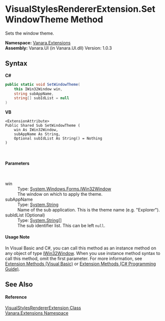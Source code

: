 # VisualStylesRendererExtension.SetWindowTheme Method 
 

Sets the window theme.

**Namespace:**&nbsp;<a href="9abe54ff-18ce-e333-beed-30e855655381">Vanara.Extensions</a><br />**Assembly:**&nbsp;Vanara.UI (in Vanara.UI.dll) Version: 1.0.3

## Syntax

**C#**<br />
``` C#
public static void SetWindowTheme(
	this IWin32Window win,
	string subAppName,
	string[] subIdList = null
)
```

**VB**<br />
``` VB
<ExtensionAttribute>
Public Shared Sub SetWindowTheme ( 
	win As IWin32Window,
	subAppName As String,
	Optional subIdList As String() = Nothing
)
```

<br />

#### Parameters
&nbsp;<dl><dt>win</dt><dd>Type: <a href="http://msdn2.microsoft.com/en-us/library/215475ec" target="_blank">System.Windows.Forms.IWin32Window</a><br />The window on which to apply the theme.</dd><dt>subAppName</dt><dd>Type: <a href="http://msdn2.microsoft.com/en-us/library/s1wwdcbf" target="_blank">System.String</a><br />Name of the sub application. This is the theme name (e.g. "Explorer").</dd><dt>subIdList (Optional)</dt><dd>Type: <a href="http://msdn2.microsoft.com/en-us/library/s1wwdcbf" target="_blank">System.String</a>[]<br />The sub identifier list. This can be left `null`.</dd></dl>

#### Usage Note
In Visual Basic and C#, you can call this method as an instance method on any object of type <a href="http://msdn2.microsoft.com/en-us/library/215475ec" target="_blank">IWin32Window</a>. When you use instance method syntax to call this method, omit the first parameter. For more information, see <a href="http://msdn.microsoft.com/en-us/library/bb384936.aspx">Extension Methods (Visual Basic)</a> or <a href="http://msdn.microsoft.com/en-us/library/bb383977.aspx">Extension Methods (C# Programming Guide)</a>.

## See Also


#### Reference
<a href="5e4a9e29-0aad-8001-c167-4f6bc1cbad58">VisualStylesRendererExtension Class</a><br /><a href="9abe54ff-18ce-e333-beed-30e855655381">Vanara.Extensions Namespace</a><br />
